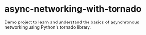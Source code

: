 # async-networking-with-tornado
Demo project tp learn and understand the basics of asynchronous networking using Python's tornado library.
